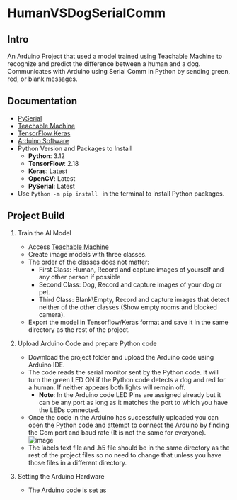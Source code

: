 # HumanVSDogSerialComm

## Intro
An Arduino Project that used a model trained using Teachable Machine to recognize and predict the difference between a human and a dog. Communicates with Arduino using Serial Comm in Python by sending green, red, or blank messages.

## Documentation
- [PySerial](https://pyserial.readthedocs.io/en/latest/pyserial.html)
- [Teachable Machine](https://teachablemachine.withgoogle.com/train/image)
- [TensorFlow Keras](https://www.tensorflow.org/api_docs/python/tf/keras)
- [Arduino Software](https://docs.arduino.cc/)
- Python Version and Packages to Install
  - **Python**:  3.12
  - **TensorFlow**: 2.18
  - **Keras**: Latest
  - **OpenCV**: Latest
  - **PySerial**: Latest
- Use `Python -m pip install ` in the terminal to install Python packages.
  
  
## Project Build

1. Train the AI Model
   - Access [Teachable Machine](https://teachablemachine.withgoogle.com/train/image)
   - Create image models with three classes.
   - The order of the classes does not matter:
     - First Class: Human, Record and capture images of yourself and any other person if possible
     - Second Class: Dog, Record and capture images of your dog or pet.
     - Third Class: Blank\Empty, Record and capture images that detect neither of the other classes (Show empty rooms and blocked camera).
   - Export the model in Tensorflow/Keras format and save it in the same directory as the rest of the project.

2. Upload Arduino Code and prepare Python code
   - Download the project folder and upload the Arduino code using Arduino IDE.
   - The code reads the serial monitor sent by the Python code. It will turn the green LED ON if the Python code detects a dog and red for a human. If neither appears both lights will remain off.
       - **Note**: In the Arduino code LED Pins are assigned already but it can be any port as long as it matches the port to which you have the LEDs connected.
   - Once the code in the Arduino has successfully uploaded you can open the Python code and attempt to connect the Arduino by finding the Com port and baud rate (It is not the same for everyone).
   ![image](https://github.com/user-attachments/assets/65efba80-168d-457e-9c87-5c6fae119fa5)
   - The labels text file and .h5 file should be in the same directory as the rest of the project files so no need to change that unless you have those files in a different directory.

3. Setting the Arduino Hardware
   - The Arduino code is set as

 
